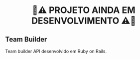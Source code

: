 <h1 align="center"> 👷⚠️ PROJETO AINDA EM DESENVOLVIMENTO ⚠️👷 </h1>

## Team Builder

Team builder API desenvolvido em Ruby on Rails.
